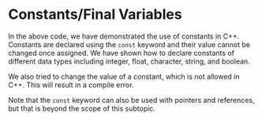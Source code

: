 # Constants/Final Variables
In the above code, we have demonstrated the use of constants in C++. Constants are declared using the `const` keyword and their value cannot be changed once assigned. We have shown how to declare constants of different data types including integer, float, character, string, and boolean. 

We also tried to change the value of a constant, which is not allowed in C++. This will result in a compile error. 

Note that the `const` keyword can also be used with pointers and references, but that is beyond the scope of this subtopic.